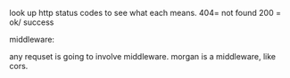 look up http status codes to see what each means.  404= not found
200 = ok/ success

middleware:

any requset is going to involve middleware.  morgan is a middleware, like cors.